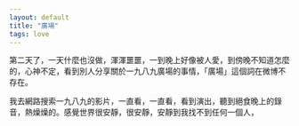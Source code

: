 ```yaml
---
layout: default
title: "廣場"
tags: love
---
```




第二天了，一天什麼也沒做，渾渾噩噩，一到晚上好像被人愛，到傍晚不知道怎麼的，心神不定，看到別人分享關於一九八九廣場的事情，「廣場」這個詞在微博不存在。

我去網路搜索一九八九的影片，一直看，一直看，看到演出，聽到絕食晚上的錄音，熱燥燥的。感覺世界很安靜，很安靜，安靜到我找不到任何一個人，
